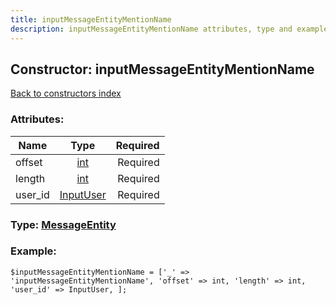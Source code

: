 ```yaml
---
title: inputMessageEntityMentionName
description: inputMessageEntityMentionName attributes, type and example
---
```

## Constructor: inputMessageEntityMentionName  
[Back to constructors index](index.md)



### Attributes:

| Name     |    Type       | Required |
|----------|:-------------:|---------:|
|offset|[int](../types/int.md) | Required|
|length|[int](../types/int.md) | Required|
|user\_id|[InputUser](../types/InputUser.md) | Required|



### Type: [MessageEntity](../types/MessageEntity.md)


### Example:

```
$inputMessageEntityMentionName = ['_' => 'inputMessageEntityMentionName', 'offset' => int, 'length' => int, 'user_id' => InputUser, ];
```  

